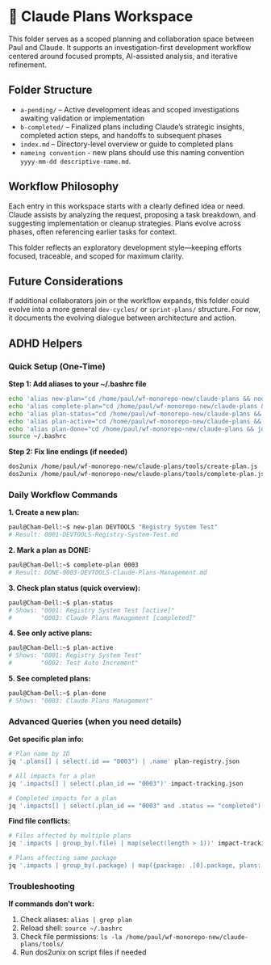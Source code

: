 # 🧠 Claude Plans Workspace

This folder serves as a scoped planning and collaboration space between Paul and Claude. It supports an investigation-first development workflow centered around focused prompts, AI-assisted analysis, and iterative refinement.

## Folder Structure

- `a-pending/` – Active development ideas and scoped investigations awaiting validation or implementation  
- `b-completed/` – Finalized plans including Claude’s strategic insights, completed action steps, and handoffs to subsequent phases  
- `index.md` – Directory-level overview or guide to completed plans 
- `nameing convention` - new plans should use this naming convention `yyyy-mm-dd descriptive-name.md`.

## Workflow Philosophy

Each entry in this workspace starts with a clearly defined idea or need. Claude assists by analyzing the request, proposing a task breakdown, and suggesting implementation or cleanup strategies. Plans evolve across phases, often referencing earlier tasks for context.

This folder reflects an exploratory development style—keeping efforts focused, traceable, and scoped for maximum clarity.

## Future Considerations

If additional collaborators join or the workflow expands, this folder could evolve into a more general `dev-cycles/` or `sprint-plans/` structure. For now, it documents the evolving dialogue between architecture and action.

## ADHD Helpers

### Quick Setup (One-Time)

**Step 1: Add aliases to your ~/.bashrc file**
```bash
echo 'alias new-plan="cd /home/paul/wf-monorepo-new/claude-plans && node tools/create-plan.js"' >> ~/.bashrc
echo 'alias complete-plan="cd /home/paul/wf-monorepo-new/claude-plans && node tools/complete-plan.js"' >> ~/.bashrc
echo 'alias plan-status="cd /home/paul/wf-monorepo-new/claude-plans && jq \".plans[] | \\\"\\(.id): \\(.name) [\\(.status)]\\\"\" plan-registry.json"' >> ~/.bashrc
echo 'alias plan-active="cd /home/paul/wf-monorepo-new/claude-plans && jq \".plans[] | select(.status == \\\"active\\\") | \\\"\\(.id): \\(.name)\\\"\" plan-registry.json"' >> ~/.bashrc
echo 'alias plan-done="cd /home/paul/wf-monorepo-new/claude-plans && jq \".plans[] | select(.status == \\\"completed\\\") | \\\"\\(.id): \\(.name)\\\"\" plan-registry.json"' >> ~/.bashrc
source ~/.bashrc
```

**Step 2: Fix line endings (if needed)**
```bash
dos2unix /home/paul/wf-monorepo-new/claude-plans/tools/create-plan.js
dos2unix /home/paul/wf-monorepo-new/claude-plans/tools/complete-plan.js
```

### Daily Workflow Commands

**1. Create a new plan:**
```bash
paul@Cham-Dell:~$ new-plan DEVTOOLS "Registry System Test"
# Result: 0001-DEVTOOLS-Registry-System-Test.md
```

**2. Mark a plan as DONE:**
```bash
paul@Cham-Dell:~$ complete-plan 0003
# Result: DONE-0003-DEVTOOLS-Claude-Plans-Management.md
```

**3. Check plan status (quick overview):**
```bash
paul@Cham-Dell:~$ plan-status
# Shows: "0001: Registry System Test [active]"
#        "0003: Claude Plans Management [completed]"
```

**4. See only active plans:**
```bash
paul@Cham-Dell:~$ plan-active
# Shows: "0001: Registry System Test"
#        "0002: Test Auto Increment"
```

**5. See completed plans:**
```bash
paul@Cham-Dell:~$ plan-done
# Shows: "0003: Claude Plans Management"
```

### Advanced Queries (when you need details)

**Get specific plan info:**
```bash
# Plan name by ID
jq '.plans[] | select(.id == "0003") | .name' plan-registry.json

# All impacts for a plan
jq '.impacts[] | select(.plan_id == "0003")' impact-tracking.json

# Completed impacts for a plan
jq '.impacts[] | select(.plan_id == "0003" and .status == "completed")' impact-tracking.json
```

**Find file conflicts:**
```bash
# Files affected by multiple plans
jq '.impacts | group_by(.file) | map(select(length > 1))' impact-tracking.json

# Plans affecting same package
jq '.impacts | group_by(.package) | map({package: .[0].package, plans: map(.plan_id) | unique})' impact-tracking.json
```

### Troubleshooting

**If commands don't work:**
1. Check aliases: `alias | grep plan`
2. Reload shell: `source ~/.bashrc` 
3. Check file permissions: `ls -la /home/paul/wf-monorepo-new/claude-plans/tools/`
4. Run dos2unix on script files if needed
